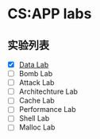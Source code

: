 # CS:APP labs

## 实验列表
- [x] [Data Lab](./datalab/README)
- [ ] Bomb Lab
- [ ] Attack Lab
- [ ] Architechture Lab
- [ ] Cache Lab
- [ ] Performance Lab
- [ ] Shell Lab
- [ ] Malloc Lab